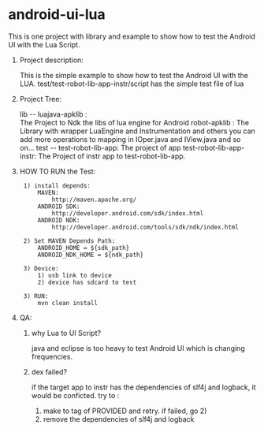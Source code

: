 android-ui-lua
==============

This is one project with library and example to show how to test the Android UI with the Lua Script. 


1. Project description:

    This is the simple example to show how to test the Android UI with the LUA.
    test/test-robot-lib-app-instr/script has the simple test file of lua

2. Project Tree:
 
    lib -- 
            luajava-apklib :  
                    The Project to Ndk the libs of lua engine for Android 
            robot-apklib : 
                    The Library with wrapper LuaEngine and Instrumentation and others
                    you can add more operations to mapping in IOper.java and IView.java and so on...
    test -- 
            test-robot-lib-app:
                    The project of app
            test-robot-lib-app-instr:
                    The Project of instr app to test-robot-lib-app.

3. HOW TO RUN the Test:

        1) install depends:
            MAVEN: 
                http://maven.apache.org/
            ANDROID SDK:
                http://developer.android.com/sdk/index.html            
            ANDROID NDK:
                http://developer.android.com/tools/sdk/ndk/index.html

        2) Set MAVEN Depends Path:
            ANDROID_HOME = ${sdk_path}
            ANDROID_NDK_HOME = ${ndk_path}
            
        3) Device:
            1) usb link to device
            2) device has sdcard to test
            
        3) RUN:
            mvn clean install

4. QA:

    1. why Lua to UI Script?
    
       java and eclipse is too heavy to test Android UI which is changing frequencies.
        
    2. dex failed?
    
        if the target app to instr has the dependencies of slf4j and logback, it would be conficted.
        try to :
        1) make <scope> to tag of PROVIDED and retry. if failed, go 2)
        2) remove the dependencies of slf4j and logback
